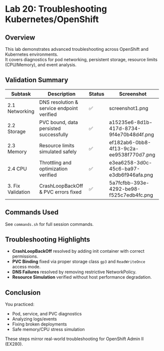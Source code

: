 # Lab 20: Troubleshooting Kubernetes/OpenShift

## Overview
This lab demonstrates advanced troubleshooting across OpenShift and Kubernetes environments.  
It covers diagnostics for pod networking, persistent storage, resource limits (CPU/Memory), and event analysis.

## Validation Summary

| Subtask | Description | Status | Screenshot |
|----------|--------------|---------|-------------|
| 2.1 Networking | DNS resolution & service endpoint verified | ✅ | screenshot1.png |
| 2.2 Storage | PVC bound, data persisted successfully | ✅ | a15235e6-8d1b-417d-8734-9f4e70b48d4f.png |
| 2.3 Memory | Resource limits simulated safely | ✅ | ef182ab6-0bb8-4f13-9c2a-ee9538f770d7.png |
| 2.4 CPU | Throttling and optimization verified | ✅ | e3ea6258-3d0c-45c6-ba97-e3db6f946afa.png |
| 3. Fix Validation | CrashLoopBackOff & PVC errors fixed | ✅ | 5a7fcfbb-393e-4292-be98-f525c7edb4fc.png |

## Commands Used
See `commands.sh` for full session commands.

## Troubleshooting Highlights
- **CrashLoopBackOff** resolved by adding init container with correct permissions.
- **PVC Binding** fixed via proper storage class `gp3` and `ReadWriteOnce` access mode.
- **DNS Failures** resolved by removing restrictive NetworkPolicy.
- **Resource Simulation** verified without host performance degradation.

## Conclusion
You practiced:
- Pod, service, and PVC diagnostics
- Analyzing logs/events
- Fixing broken deployments
- Safe memory/CPU stress simulation

These steps mirror real-world troubleshooting for OpenShift Admin II (EX280).
